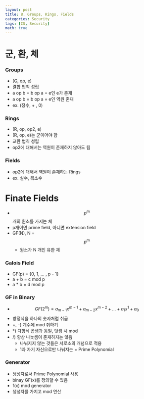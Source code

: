 ```yaml
---
layout: post
title: 8. Groups, Rings, Fields
categories: Security
tags: [CS, Security]
math: true
---
```


# 군, 환, 체

### Groups

- (G, op, e)
- 결합 법칙 성립
- a op b = b op a = e인 e가 존재
- a op b = b op a = e인 역원 존재
- ex. (정수, + , 0)

### Rings

- (R, op, op2, e)
- (R, op, e)는 군이어야 함
- 교환 법칙 성립
- op2에 대해서는 역원이 존재하지 않아도 됨

### Fields

- op2에 대해서 역원이 존재하는 Rings
- ex. 실수, 복소수

# Finate Fields

- $$p^m$$개의 원소를 가지는 체
- p개이면 prime field, 아니면 extension field
- GF(N), N = $$p^m$$
  - 원소가 N 개인 유한 체

### Galois Field

- GF(p) = {0, 1, ... , p - 1}
- a + b = c mod p
- a \* b = d mod p

### GF in Binary

- $$GF(2^m) = a_{m-1}x^{m-1} + a_{m-2}x^{m-2} + ... + a_{1}x^{1} + a_0$$
- 방정식을 하나의 숫자처럼 취급
- +, -) 계수에 mod 취하기
- \*) 다항식 곱셈과 동일, 덧셈 시 mod
- /) 항상 나눗셈이 존재하지는 않음
  - 나눠지지 않는 것들은 서로소의 개념으로 적용
  - 1과 자기 자신으로만 나눠지는 = Prime Polynomial

### Generator

- 생성자로서 Prime Polynomial 사용
- binay GF(x)를 정의할 수 있음
- f(x) mod generator
- 생성자를 가지고 mod 연산
